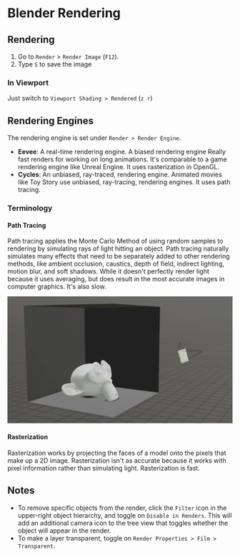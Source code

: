 # Blender Rendering

## Rendering

1. Go to `Render` > `Render Image` (`F12`).
2. Type `S` to save the image

### In Viewport

Just switch to `Viewport Shading > Rendered` (`z r`)

## Rendering Engines

The rendering engine is set under `Render > Render Engine`.

- **Eevee**: A real-time rendering engine. A biased rendering engine Really fast renders for working on long animations. It's comparable to a game rendering engine like Unreal Engine. It uses rasterization in OpenGL.
- **Cycles**: An unbiased, ray-traced, rendering engine. Animated movies like Toy Story use unbiased, ray-tracing, rendering engines. It uses path tracing.

### Terminology

#### Path Tracing

Path tracing applies the Monte Carlo Method of using random samples to rendering by simulating rays of light hitting an object. Path tracing naturally simulates many effects that need to be separately added to other rendering methods, like ambient occlusion, caustics, depth of field, indirect lighting, motion blur, and soft shadows. While it doesn't perfectly render light because it uses averaging, but does result in the most accurate images in computer graphics. It's also slow.

![Path Tracing](assets/blender-path-tracing.gif)

#### Rasterization

Rasterization works by projecting the faces of a model onto the pixels that make up a 2D image. Rasterization isn't as accurate because it works with pixel information rather than simulating light. Rasterization is fast.

## Notes

- To remove specific objects from the render, click the `Filter` icon in the upper-right object hierarchy, and toggle on `Disable in Renders`. This will add an additional camera icon to the tree view that toggles whether the object will appear in the render.
- To make a layer transparent, toggle on `Render Properties > Film > Transparent`.
